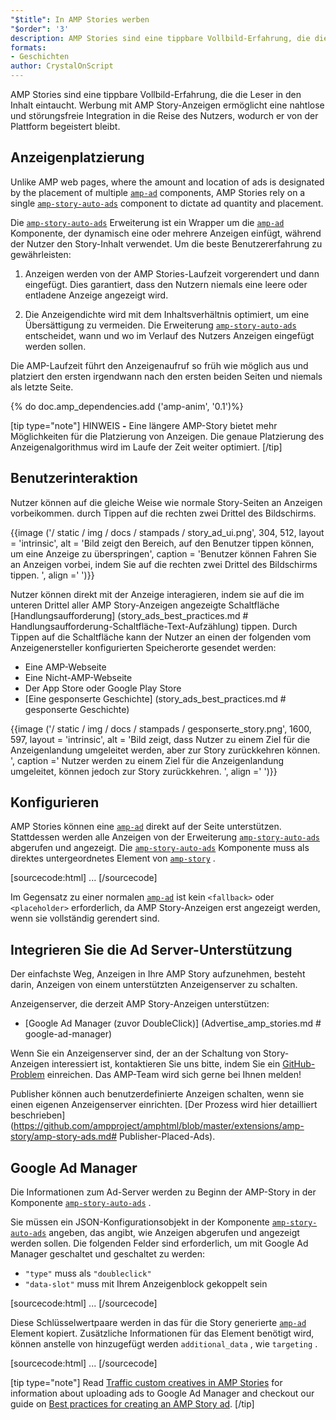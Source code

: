 ```yaml
---
"$title": In AMP Stories werben
"$order": '3'
description: AMP Stories sind eine tippbare Vollbild-Erfahrung, die die Leser in den Inhalt eintaucht. Werbung mit AMP Story-Anzeigen ermöglicht nahtlose und störungsfreie ...
formats:
- Geschichten
author: CrystalOnScript
---
```


AMP Stories sind eine tippbare Vollbild-Erfahrung, die die Leser in den Inhalt eintaucht. Werbung mit AMP Story-Anzeigen ermöglicht eine nahtlose und störungsfreie Integration in die Reise des Nutzers, wodurch er von der Plattform begeistert bleibt.

## Anzeigenplatzierung

Unlike AMP web pages, where the amount and location of ads is designated by the placement of multiple [`amp-ad`](../../../documentation/components/reference/amp-ad.md) components, AMP Stories rely on a single  [`amp-story-auto-ads`](../../../documentation/components/reference/amp-story-auto-ads.md) component to dictate ad quantity and placement.

Die [`amp-story-auto-ads`](../../../documentation/components/reference/amp-story-auto-ads.md) Erweiterung ist ein Wrapper um die [`amp-ad`](../../../documentation/components/reference/amp-ad.md) Komponente, der dynamisch eine oder mehrere Anzeigen einfügt, während der Nutzer den Story-Inhalt verwendet. Um die beste Benutzererfahrung zu gewährleisten:

1. Anzeigen werden von der AMP Stories-Laufzeit vorgerendert und dann eingefügt. Dies garantiert, dass den Nutzern niemals eine leere oder entladene Anzeige angezeigt wird.

2. Die Anzeigendichte wird mit dem Inhaltsverhältnis optimiert, um eine Übersättigung zu vermeiden. Die Erweiterung [`amp-story-auto-ads`](../../../documentation/components/reference/amp-story-auto-ads.md) entscheidet, wann und wo im Verlauf des Nutzers Anzeigen eingefügt werden sollen.

Die AMP-Laufzeit führt den Anzeigenaufruf so früh wie möglich aus und platziert den ersten irgendwann nach den ersten beiden Seiten und niemals als letzte Seite.

{% do doc.amp_dependencies.add ('amp-anim', '0.1')%}

<amp-anim width="360" height="640" src="/static/img/docs/stampads/stamp_gif_ad.gif">
  <amp-img placeholder width="360" height="640" src="/static/img/docs/stampads/stamp_gif_still.png">
  </amp-img>
</amp-anim>

[tip type="note"] HINWEIS **-** Eine längere AMP-Story bietet mehr Möglichkeiten für die Platzierung von Anzeigen. Die genaue Platzierung des Anzeigenalgorithmus wird im Laufe der Zeit weiter optimiert. [/tip]

## Benutzerinteraktion

Nutzer können auf die gleiche Weise wie normale Story-Seiten an Anzeigen vorbeikommen. durch Tippen auf die rechten zwei Drittel des Bildschirms.

{{image ('/ static / img / docs / stampads / story_ad_ui.png', 304, 512, layout = 'intrinsic', alt = 'Bild zeigt den Bereich, auf den Benutzer tippen können, um eine Anzeige zu überspringen', caption = 'Benutzer können Fahren Sie an Anzeigen vorbei, indem Sie auf die rechten zwei Drittel des Bildschirms tippen. ', align =' ')}}

Nutzer können direkt mit der Anzeige interagieren, indem sie auf die im unteren Drittel aller AMP Story-Anzeigen angezeigte Schaltfläche [Handlungsaufforderung] (story_ads_best_practices.md # Handlungsaufforderung-Schaltfläche-Text-Aufzählung) tippen. Durch Tippen auf die Schaltfläche kann der Nutzer an einen der folgenden vom Anzeigenersteller konfigurierten Speicherorte gesendet werden:

- Eine AMP-Webseite
- Eine Nicht-AMP-Webseite
- Der App Store oder Google Play Store
- [Eine gesponserte Geschichte] (story_ads_best_practices.md # gesponserte Geschichte)

{{image ('/ static / img / docs / stampads / gesponserte_story.png', 1600, 597, layout = 'intrinsic', alt = 'Bild zeigt, dass Nutzer zu einem Ziel für die Anzeigenlandung umgeleitet werden, aber zur Story zurückkehren können. ', caption =' Nutzer werden zu einem Ziel für die Anzeigenlandung umgeleitet, können jedoch zur Story zurückkehren. ', align =' ')}}

## Konfigurieren

AMP Stories können eine [`amp-ad`](../../../documentation/components/reference/amp-ad.md) direkt auf der Seite unterstützen. Stattdessen werden alle Anzeigen von der Erweiterung [`amp-story-auto-ads`](../../../documentation/components/reference/amp-story-auto-ads.md) abgerufen und angezeigt. Die [`amp-story-auto-ads`](../../../documentation/components/reference/amp-story-auto-ads.md) Komponente muss als direktes untergeordnetes Element von [`amp-story`](../../../documentation/components/reference/amp-story.md) .

[sourcecode:html]
<amp-story>
  <amp-story-auto-ads>
    <script type="application/json">
      {
        "ad-attributes": {
          // ad server configuration
        }
      }
    </script>
  </amp-story-auto-ads>
  <amp-story-page>
  ...
</amp-story>
[/sourcecode]

Im Gegensatz zu einer normalen [`amp-ad`](../../../documentation/components/reference/amp-ad.md) ist kein `<fallback>` oder `<placeholder>` erforderlich, da AMP Story-Anzeigen erst angezeigt werden, wenn sie vollständig gerendert sind.

## Integrieren Sie die Ad Server-Unterstützung

Der einfachste Weg, Anzeigen in Ihre AMP Story aufzunehmen, besteht darin, Anzeigen von einem unterstützten Anzeigenserver zu schalten.

Anzeigenserver, die derzeit AMP Story-Anzeigen unterstützen:

- [Google Ad Manager (zuvor DoubleClick)] (Advertise_amp_stories.md # google-ad-manager)

Wenn Sie ein Anzeigenserver sind, der an der Schaltung von Story-Anzeigen interessiert ist, kontaktieren Sie uns bitte, indem Sie ein [GitHub-Problem](https://github.com/ampproject/amphtml/issues/new) einreichen. Das AMP-Team wird sich gerne bei Ihnen melden!

Publisher können auch benutzerdefinierte Anzeigen schalten, wenn sie einen eigenen Anzeigenserver einrichten. [Der Prozess wird hier detailliert beschrieben] (https://github.com/ampproject/amphtml/blob/master/extensions/amp-story/amp-story-ads.md# Publisher-Placed-Ads).

## Google Ad Manager<a name="google-ad-manager"></a>

Die Informationen zum Ad-Server werden zu Beginn der AMP-Story in der Komponente [`amp-story-auto-ads`](../../../documentation/components/reference/amp-story-auto-ads.md) .

Sie müssen ein JSON-Konfigurationsobjekt in der Komponente [`amp-story-auto-ads`](../../../documentation/components/reference/amp-story-auto-ads.md) angeben, das angibt, wie Anzeigen abgerufen und angezeigt werden sollen. Die folgenden Felder sind erforderlich, um mit Google Ad Manager geschaltet und geschaltet zu werden:

- `"type"` muss als `"doubleclick"`
- `"data-slot"` muss mit Ihrem Anzeigenblock gekoppelt sein

[sourcecode:html]
<amp-story>
  <amp-story-auto-ads>
    <script type="application/json">
      {
        "ad-attributes": {
          "type": "doubleclick",
          "data-slot": "/30497360/a4a/amp_story_dfp_example"
        }
      }
    </script>
  </amp-story-auto-ads>
  <amp-story-page>
  ...
</amp-story>
[/sourcecode]

Diese Schlüsselwertpaare werden in das für die Story generierte [`amp-ad`](../../../documentation/components/reference/amp-ad.md) Element kopiert. Zusätzliche Informationen für das Element benötigt wird, können anstelle von hinzugefügt werden `additional_data` , wie `targeting` .

[sourcecode:html]
<amp-story>
  <amp-story-auto-ads>
    <script type="application/json">
     {
       "ad-attributes": {
         "type": "doubleclick",
         "data-slot": "/30497360/a4a/amp_story_dfp_example",
         "additional_data": "additional_data_information"
       }
     }
    </script>
  </amp-story-auto-ads>
  <amp-story-page>
  ...
</amp-story>
[/sourcecode]

[tip type="note"] Read [Traffic custom creatives in AMP Stories](https://support.google.com/admanager/answer/9038178) for information about uploading ads to Google Ad Manager and checkout our guide on [Best practices for creating an AMP Story ad](story_ads_best_practices.md). [/tip]

